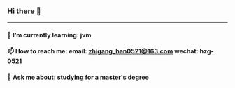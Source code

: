 ### Hi there 👋
---
#### 🌱 I’m currently learning: jvm
#### 📫 How to reach me: email: zhigang_han0521@163.com wechat: hzg-0521
#### 💬 Ask me about: studying for a master's degree

<!--
**Eric-Han0521/Eric-Han0521** is a ✨ _special_ ✨ repository because its `README.md` (this file) appears on your GitHub profile.

Here are some ideas to get you started:

- 🔭 I’m currently working on ...
- 🌱 I’m currently learning ...
- 👯 I’m looking to collaborate on ...
- 🤔 I’m looking for help with ...
- 💬 Ask me about ...
- 📫 How to reach me: ...
- 😄 Pronouns: ...
- ⚡ Fun fact: ...
-->

